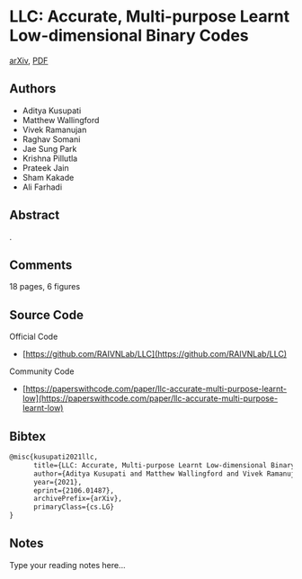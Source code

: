 
# LLC: Accurate, Multi-purpose Learnt Low-dimensional Binary Codes

[arXiv](https://arxiv.org/abs/2106.01487), [PDF](https://arxiv.org/pdf/2106.01487.pdf)

## Authors

- Aditya Kusupati
- Matthew Wallingford
- Vivek Ramanujan
- Raghav Somani
- Jae Sung Park
- Krishna Pillutla
- Prateek Jain
- Sham Kakade
- Ali Farhadi

## Abstract

.

## Comments

18 pages, 6 figures

## Source Code

Official Code

- [https://github.com/RAIVNLab/LLC](https://github.com/RAIVNLab/LLC)

Community Code

- [https://paperswithcode.com/paper/llc-accurate-multi-purpose-learnt-low](https://paperswithcode.com/paper/llc-accurate-multi-purpose-learnt-low)

## Bibtex

```tex
@misc{kusupati2021llc,
      title={LLC: Accurate, Multi-purpose Learnt Low-dimensional Binary Codes}, 
      author={Aditya Kusupati and Matthew Wallingford and Vivek Ramanujan and Raghav Somani and Jae Sung Park and Krishna Pillutla and Prateek Jain and Sham Kakade and Ali Farhadi},
      year={2021},
      eprint={2106.01487},
      archivePrefix={arXiv},
      primaryClass={cs.LG}
}
```

## Notes

Type your reading notes here...

